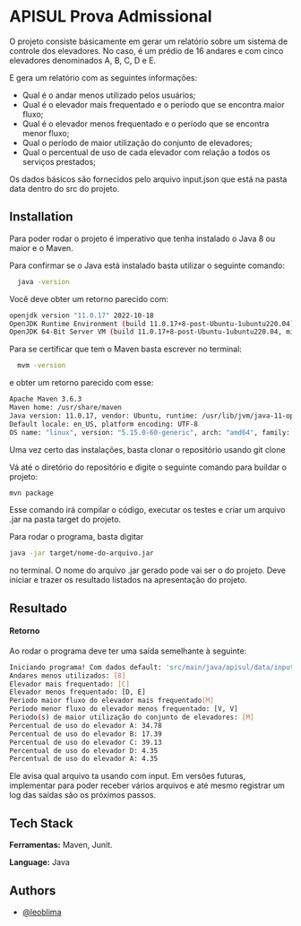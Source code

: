 
# APISUL Prova Admissional

O projeto consiste básicamente em gerar um relatório sobre um sistema de controle dos elevadores. 
No caso, é um prédio de 16 andares e com cinco elevadores denominados A, B, C, D e E. 

E gera um relatório com as seguintes informações:
- Qual é o andar menos utilizado pelos usuários;
- Qual é o elevador mais frequentado e o período que se encontra maior fluxo;
- Qual é o elevador menos frequentado e o período que se encontra menor fluxo;
- Qual o período de maior utilização do conjunto de elevadores;
- Qual o percentual de uso de cada elevador com relação a todos os serviços prestados;

Os dados básicos são fornecidos pelo arquivo input.json que está na pasta data dentro do src do projeto. 




## Installation

Para poder rodar o projeto é imperativo que tenha instalado o Java 8 ou maior e o Maven. 

Para confirmar se o Java está instalado basta utilizar o seguinte comando: 
```bash
  java -version
```
Você deve obter um retorno parecido com:
```bash
openjdk version "11.0.17" 2022-10-18
OpenJDK Runtime Environment (build 11.0.17+8-post-Ubuntu-1ubuntu220.04)
OpenJDK 64-Bit Server VM (build 11.0.17+8-post-Ubuntu-1ubuntu220.04, mixed mode, sharing)
```

Para se certificar que tem o Maven basta escrever no terminal: 

```bash
  mvm -version
```

e obter um retorno parecido com esse:
```bash
Apache Maven 3.6.3
Maven home: /usr/share/maven
Java version: 11.0.17, vendor: Ubuntu, runtime: /usr/lib/jvm/java-11-openjdk-amd64
Default locale: en_US, platform encoding: UTF-8
OS name: "linux", version: "5.15.0-60-generic", arch: "amd64", family: "unix"
```

Uma vez certo das instalações, basta clonar o repositório usando git clone

Vá até o diretório do repositório e digite o seguinte comando para buildar o projeto:

```bash
mvn package
```
Esse comando irá compilar o código, executar os testes e criar um arquivo .jar na pasta target do projeto.

Para rodar o programa, basta digitar 
```bash
java -jar target/nome-do-arquivo.jar 
```
no terminal. O nome do arquivo .jar gerado pode vai ser o do projeto.
Deve iniciar e trazer os resultado listados na apresentação do projeto. 


## Resultado 

#### Retorno

Ao rodar o programa deve ter uma saída semelhante à seguinte: 
```bash
Iniciando programa! Com dados default: 'src/main/java/apisul/data/input.json'
Andares menos utilizados: [8]
Elevador mais frequentado: [C]
Elevador menos frequentado: [D, E]
Periodo maior fluxo do elevador mais frequentado[M]
Período menor fluxo do elevador menos frequentado: [V, V]
Periodo(s) de maior utilização do conjunto de elevadores: [M]
Percentual de uso do elevador A: 34.78
Percentual de uso do elevador B: 17.39
Percentual de uso do elevador C: 39.13
Percentual de uso do elevador D: 4.35
Percentual de uso do elevador A: 4.35
```

Ele avisa qual arquivo ta usando com input. Em versões futuras, implementar para poder receber vários arquivos e até mesmo registrar um log das saídas são os próximos passos. 

## Tech Stack

**Ferramentas:** Maven, Junit.

**Language:** Java


## Authors

- [@leoblima](https://github.com/leoblima)

